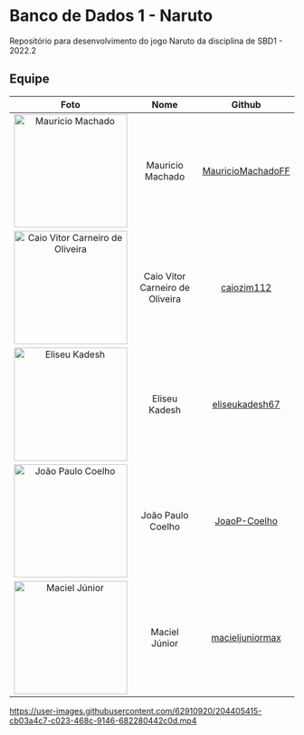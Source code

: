 # Banco de Dados 1 - Naruto

Repositório para desenvolvimento do jogo Naruto da disciplina de SBD1 - 2022.2

## Equipe

|                                              Foto                                               |              Nome               |                          Github                           |
| :---------------------------------------------------------------------------------------------: | :-----------------------------: | :-------------------------------------------------------: |
|     <img src="https://github.com/MauricioMachadoFF.png" alt="Mauricio Machado" width="200">     |        Mauricio Machado         | [MauricioMachadoFF](https://github.com/MauricioMachadoFF) |
| <img src="https://github.com/caiozim112.png" alt="Caio Vitor Carneiro de Oliveira" width="200"> | Caio Vitor Carneiro de Oliveira |        [caiozim112](https://github.com/caiozim112)        |
|        <img src="https://github.com/eliseukadesh67.png" alt="Eliseu Kadesh" width="200">        |          Eliseu Kadesh          |    [eliseukadesh67](https://github.com/eliseukadesh67)    |
|       <img src="https://github.com/JoaoP-Coelho.png" alt="João Paulo Coelho" width="200">       |        João Paulo Coelho        |      [JoaoP-Coelho](https://github.com/JoaoP-Coelho)      |
|       <img src="https://github.com/macieljuniormax.png" alt="Maciel Júnior" width="200">        |          Maciel Júnior          |   [macieljuniormax](https://github.com/macieljuniormax)   |

https://user-images.githubusercontent.com/62910920/204405415-cb03a4c7-c023-468c-9146-682280442c0d.mp4
